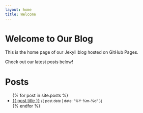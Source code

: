 ```yaml
---
layout: home
title: Welcome
---
```


# Welcome to Our Blog

This is the home page of our Jekyll blog hosted on GitHub Pages.

Check out our latest posts below!

<h1>Posts</h1>
<ul>
  {% for post in site.posts %}
    <li>
      <a href="{{ post.url | relative_url }}">{{ post.title }}</a>
      <small>{{ post.date | date: "%Y-%m-%d" }}</small>
    </li>
  {% endfor %}
</ul>
